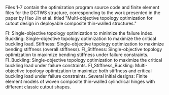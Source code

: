 Files 1-7 contain the optimization program source code and finite element files for the DCTWS structure, corresponding to the work presented in the paper by Hao Jin et al. titled "Multi-objective topology optimization for cutout design in deployable composite thin-walled structures."

FI: Single-objective topology optimization to minimize the failure index.
Buckling: Single-objective topology optimization to maximize the critical buckling load.
Stiffness: Single-objective topology optimization to maximize bending stiffness (overall stiffness).
FI_Stiffness: Single-objective topology optimization to maximize bending stiffness under failure constraints.
FI_Buckling: Single-objective topology optimization to maximize the critical buckling load under failure constraints.
FI_Stiffness_Buckling: Multi-objective topology optimization to maximize both stiffness and critical buckling load under failure constraints.
Several initial designs: Finite element models of woven composite thin-walled cylindrical hinges with different classic cutout shapes.
